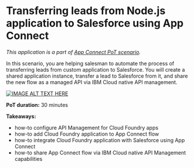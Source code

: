 # Transferring leads from Node.js application to Salesforce using App Connect

*This application is a part of [App Connect PoT scenario](https://mapie.help/projects/appcpot/).*

In this scenario, you are helping salesman to automate the process of transferring leads from custom application to Salesforce. You will create a shared application instance, transfer a lead to Salesforce from it, and share the new flow as a managed API via IBM Cloud native API management.

[![IMAGE ALT TEXT HERE](https://img.youtube.com/vi/bSwbjkyMHvQ/0.jpg)](https://www.youtube.com/watch?v=bSwbjkyMHvQ)

**PoT duration:** 30 minutes

**Takeaways:**
* how-to configure API Management for Cloud Foundry apps
* how-to add Cloud Foundry application to App Connect flow
* how-to integrate Cloud Foundry application with Salesforce using App Connect
* how-to share App Connect flow via IBM Cloud native API Management capabilities
